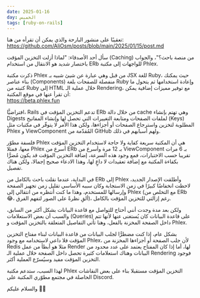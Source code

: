 ```yaml
---
date: 2025-01-16
day: الخميس
tags: [ruby-on-rails]
---
```


تعقيبًا على منشور البارحة والذي يمكن أن تقرأه من هنا:  
https://github.com/AliOsm/posts/blob/main/2025/01/15/post.md

سأل أحد الأصدقاء: "لماذا أزلت التخزين المؤقت (Caching) من منصة باحث؟"، والجواب باختصار شديد هو الانتقال من استخدام ERb للواجهات إلى مكتبة Phlex.

ذكرت مكتبة Phlex من قبل وهي عبارة عن شيئ شبيه بـ JSX للغة Ruby، حيث يمكنك بناء عناصر (Components) منفصلة للصفحات بلغة Ruby وإعادة استخدامها ثم يتحول ما كتبته من Ruby إلى HTML خلال عملية الـ Rendering، مع توفير مميزات إضافية يمكن أن تقرأ عنها في موقع المكتبة:  
https://beta.phlex.fun

افتراضيًّا، Rails تدعم التخزين المؤقت في ERb من خلال دالة cache وهي تهتم بإنشاء Digests لملفات الصفحات ومتابعة التغييرات التي تحصل لها وإنشاء المفاتيح (Keys) المطلوبة لتخزين واسترجاع الصفحات أو أجزاءها، ولكن هذا الأمر لا يتوفّر في مكتبات مثل Phlex و ViewComponent المُقدّمة من GitHub ولهم أسبابهم في ذلك.

فلسفة مطوّر Phlex هي أن المكتبة سريعة كفاية ولا حاجة لاستخدام التخزين المؤقت معها، فمثلا Phlex أسرع من ERb بـ 12 مرة وأسرع من ViewComponent بـ 6 مرات تقريبا حسب الاختبارات، فمع وجود هذه السرعة، إضافة التخزين المؤقت قد يكون مُضرًّا بكفاءة المكتبة مع إضافة تعقيدات لا داعٍ لها، وهذا الادعاء صحيح إجمالا، ولكن هناك تفصيل.

في البداية، عندما نقلت باحث بالكامل من ERb إلى Phlex وأطلقت الإصدار الجديد، لاحظت انخفاضًا كبيرًا في زمن الاستجابة وكان سببه الأساسي تقليل زمن تجهيز الصفحة وإرسالها للمستخدم، وهذا ما كنت أنتظره من انتقالي إلى Phlex (مع التخلص من ERb 😂، ألقِ نظرةً على الصور لتفهم الفرق)، رغم إزالتي للتخزين المؤقت بالكامل.

ولكن بعد مدة وجدت أنني أحتاج للتواصل مع قاعدة البيانات بشكل أكثر من السابق، والسبب أن بعض الاستعلامات (Queries) على قاعدة البيانات كان يُستغنى عنها لأنها تتم داخل الصفحة المخزنة بالفعل، وهنا تأتي التفاصيل المتعلقة بالتخزين المؤقت و Phlex.

بشكل عام، إذا كنت مضطرًّا لجلب البيانات من قاعدة البيانات لبناء مفتاح التخزين المؤقت فلا داعي لاستخدامه مع وجود Phlex، لأن جلب الصفحة أو أجزاءها المخزنة من Redis مثلا هو أبطأ من عمل Render لها، أما إذا كان المفتاح يعتمد على عدد محدود من البيانات وهناك استعلامات كثيرة تحصل داخل الصفحة خلال عملية الـ Rendering فوجود التخزين المؤقت مفيد وسيُسرّع العملية أكثر.

لهذا السبب، ستدعم مكتبة Phlex التخزين المؤقت مستقبلا بناء على بعض النقاشات الحاصلة في مجتمع مطوّري المكتبة على Discord.

والسلام عليكم 👋🏻
